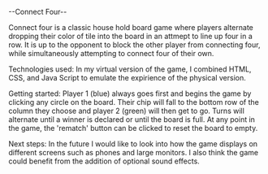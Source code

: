 
--Connect Four--

Connect four is a classic house hold board game where players alternate dropping their color of tile into the board in an attmept to line up four in a row. It is up to the opponent to block the other player from connecting four, while simultaneously attempting to connect four of their own. 

Technologies used: In my virtual version of the game, I combined HTML, CSS, and Java Script to emulate the expirience of the physical version. 

Getting started: Player 1 (blue) always goes first and begins the game by clicking any circle on the board. Their chip will fall to the bottom row of the column they choose and player 2 (green) will then get to go. Turns will alternate until a winner is declared or until the board is full. At any point in the game, the 'rematch' button can be clicked to reset the board to empty. 

Next steps: In the future I would like to look into how the game displays on different screens such as phones and large monitors. I also think the game could benefit from the addition of optional sound effects. 